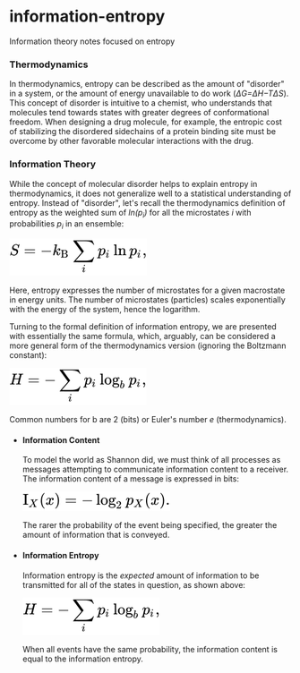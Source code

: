 # information-entropy
Information theory notes focused on entropy

### Thermodynamics
In thermodynamics, entropy can be described as the amount of "disorder" in a system, or the amount of energy unavailable to do work (*ΔG=ΔH−TΔS*). This concept of disorder is intuitive to a chemist, who understands that molecules tend towards states with greater degrees of conformational freedom. When designing a drug molecule, for example, the entropic cost of stabilizing the disordered sidechains of a protein binding site must be overcome by other favorable molecular interactions with the drug.

### Information Theory
While the concept of molecular disorder helps to explain entropy in thermodynamics, it does not generalize well to a statistical understanding of entropy. Instead of "disorder", let's recall the thermodynamics definition of entropy as the weighted sum of *ln(p<sub>i</sub>)* for all the microstates *i* with probabilities *p<sub>i</sub>* in an ensemble:

![entropy_thermodynamics](entropy_thermodynamics.svg)

Here, entropy expresses the number of microstates for a given macrostate in energy units. The number of microstates (particles) scales exponentially with the energy of the system, hence the logarithm.

Turning to the formal definition of information entropy, we are presented with essentially the same formula, which, arguably, can be considered a more general form of the thermodynamics version (ignoring the Boltzmann constant):

![entropy_information](entropy_information.svg)

Common numbers for b are 2 (bits) or Euler's number *e* (thermodynamics).

- #### Information Content
  To model the world as Shannon did, we must think of all processes as messages attempting to communicate information content to a receiver. The information content of a message is expressed in bits:
  
  ![information_content](information_content.svg)
  
  The rarer the probability of the event being specified, the greater the amount of information that is conveyed.
 
- #### Information Entropy
  Information entropy is the *expected* amount of information to be transmitted for all of the states in question, as shown above:
  
  ![entropy_information](entropy_information.svg)
  
  When all events have the same probability, the information content is equal to the information entropy.
